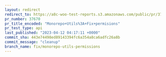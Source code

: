 ```yaml
---
layout: redirect
redirect_to: https://a8c-woo-test-reports.s3.amazonaws.com/public/pr/37670/api/index.html
pr_number: 37670
pr_title_encoded: "Monorepo+Utils%3A+Fix+permisions"
pr_test_type: api
last_published: "2023-04-12 04:17:11 +0000"
commit_sha: 443e74498ed89143394fc6a354a8ca6adfc26a8b
commit_message: "cleanup"
branch_name: fix/monorepo-utils-permissions
---
```

